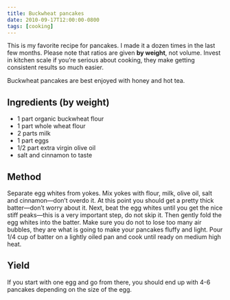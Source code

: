 ```yaml
---
title: Buckwheat pancakes
date: 2010-09-17T12:00:00-0800
tags: [cooking]
---
```

This is my favorite recipe for pancakes. I made it a dozen times in the last few months. Please note that ratios are given **by weight**, not volume. Invest in kitchen scale if you’re serious about cooking, they make getting consistent results so much easier.

Buckwheat pancakes are best enjoyed with honey and hot tea.

## Ingredients (by weight)
- 1 part organic buckwheat flour
- 1 part whole wheat flour
- 2 parts milk
- 1 part eggs
- 1/2 part extra virgin olive oil
- salt and cinnamon to taste

## Method
Separate egg whites from yokes. Mix yokes with flour, milk, olive oil, salt and cinnamon—don’t overdo it. At this point you should get a pretty thick batter—don’t worry about it. Next, beat the egg whites until you get the nice stiff peaks—this is a very important step, do not skip it. Then gently fold the egg whites into the batter. Make sure you do not to lose too many air bubbles, they are what is going to make your pancakes fluffy and light. Pour 1/4 cup of batter on a lightly oiled pan and cook until ready on medium high heat.

## Yield
If you start with one egg and go from there, you should end up with 4-6 pancakes depending on the size of the egg.
